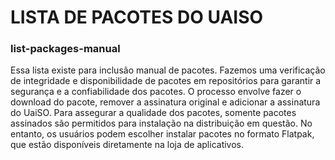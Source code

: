 # LISTA DE PACOTES DO UAISO

### list-packages-manual

Essa lista existe para inclusão manual de pacotes. Fazemos uma verificação de integridade e disponibilidade de pacotes em repositórios para garantir a segurança e a confiabilidade dos pacotes. O processo envolve fazer o download do pacote, remover a assinatura original e adicionar a assinatura do UaiSO. Para assegurar a qualidade dos pacotes, somente pacotes assinados são permitidos para instalação na distribuição em questão. No entanto, os usuários podem escolher instalar pacotes no formato Flatpak, que estão disponíveis diretamente na loja de aplicativos.
